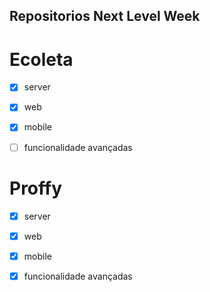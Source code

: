 ## Repositorios Next Level Week

# Ecoleta
- [x] server

- [x] web

- [x] mobile

- [ ] funcionalidade avançadas


# Proffy
- [x] server

- [x] web

- [x] mobile

- [x] funcionalidade avançadas

